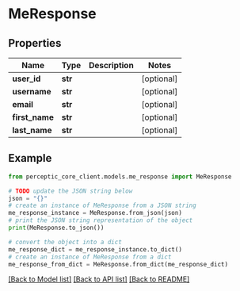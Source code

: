 # MeResponse


## Properties

Name | Type | Description | Notes
------------ | ------------- | ------------- | -------------
**user_id** | **str** |  | [optional] 
**username** | **str** |  | [optional] 
**email** | **str** |  | [optional] 
**first_name** | **str** |  | [optional] 
**last_name** | **str** |  | [optional] 

## Example

```python
from perceptic_core_client.models.me_response import MeResponse

# TODO update the JSON string below
json = "{}"
# create an instance of MeResponse from a JSON string
me_response_instance = MeResponse.from_json(json)
# print the JSON string representation of the object
print(MeResponse.to_json())

# convert the object into a dict
me_response_dict = me_response_instance.to_dict()
# create an instance of MeResponse from a dict
me_response_from_dict = MeResponse.from_dict(me_response_dict)
```
[[Back to Model list]](../README.md#documentation-for-models) [[Back to API list]](../README.md#documentation-for-api-endpoints) [[Back to README]](../README.md)


